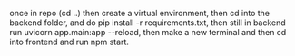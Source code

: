 once in repo (cd ..) then create a virtual environment, then cd into the backend folder, and do pip install -r requirements.txt, then still in backend run uvicorn app.main:app --reload, then make a new terminal and then cd into frontend and run npm start.

